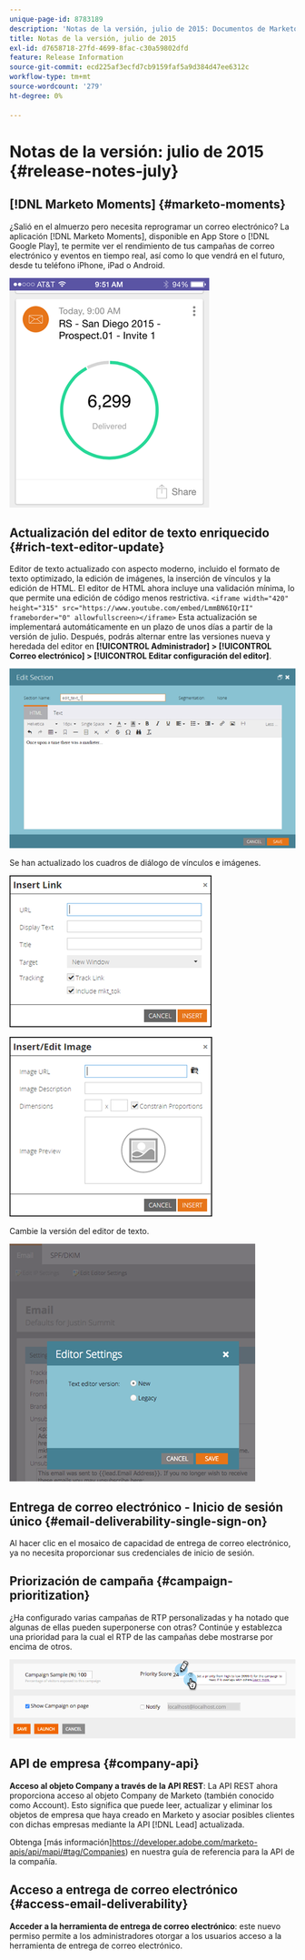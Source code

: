 ```yaml
---
unique-page-id: 8783189
description: 'Notas de la versión, julio de 2015: Documentos de Marketo: documentación del producto'
title: Notas de la versión, julio de 2015
exl-id: d7658718-27fd-4699-8fac-c30a59802dfd
feature: Release Information
source-git-commit: ecd225af3ecfd7cb9159faf5a9d384d47ee6312c
workflow-type: tm+mt
source-wordcount: '279'
ht-degree: 0%

---
```


# Notas de la versión: julio de 2015 {#release-notes-july}

## [!DNL Marketo Moments] {#marketo-moments}

¿Salió en el almuerzo pero necesita reprogramar un correo electrónico? La aplicación [!DNL Marketo Moments], disponible en App Store o [!DNL Google Play], te permite ver el rendimiento de tus campañas de correo electrónico y eventos en tiempo real, así como lo que vendrá en el futuro, desde tu teléfono iPhone, iPad o Android.

![](assets/image2015-7-10-9-3a42-3a29.png)

## Actualización del editor de texto enriquecido {#rich-text-editor-update}

Editor de texto actualizado con aspecto moderno, incluido el formato de texto optimizado, la edición de imágenes, la inserción de vínculos y la edición de HTML. El editor de HTML ahora incluye una validación mínima, lo que permite una edición de código menos restrictiva.
`<iframe width="420" height="315" src="https://www.youtube.com/embed/LmmBN6IQrII" frameborder="0" allowfullscreen></iframe>` Esta actualización se implementará automáticamente en un plazo de unos días a partir de la versión de julio. Después, podrás alternar entre las versiones nueva y heredada del editor en **[!UICONTROL Administrador] > [!UICONTROL Correo electrónico] > [!UICONTROL Editar configuración del editor]**.

![](assets/image2015-7-10-9-3a42-3a44.png)

Se han actualizado los cuadros de diálogo de vínculos e imágenes.

![](assets/image2015-7-10-9-3a42-3a57.png)

![](assets/image2015-7-10-9-3a43-3a20.png)

Cambie la versión del editor de texto.

![](assets/image2015-7-10-9-3a43-3a32.png)

## Entrega de correo electrónico - Inicio de sesión único {#email-deliverability-single-sign-on}

Al hacer clic en el mosaico de capacidad de entrega de correo electrónico, ya no necesita proporcionar sus credenciales de inicio de sesión.

## Priorización de campaña {#campaign-prioritization}

¿Ha configurado varias campañas de RTP personalizadas y ha notado que algunas de ellas pueden superponerse con otras? Continúe y establezca una prioridad para la cual el RTP de las campañas debe mostrarse por encima de otros.

![](assets/image2015-7-9-20-3a20-3a58.png)

## API de empresa {#company-api}

**Acceso al objeto Company a través de la API REST**: La API REST ahora proporciona acceso al objeto Company de Marketo (también conocido como Account). Esto significa que puede leer, actualizar y eliminar los objetos de empresa que haya creado en Marketo y asociar posibles clientes con dichas empresas mediante la API [!DNL Lead] actualizada.

Obtenga [más información]https://developer.adobe.com/marketo-apis/api/mapi/#tag/Companies) en nuestra guía de referencia para la API de la compañía.

## Acceso a entrega de correo electrónico {#access-email-deliverability}

**Acceder a la herramienta de entrega de correo electrónico**: este nuevo permiso permite a los administradores otorgar a los usuarios acceso a la herramienta de entrega de correo electrónico.
